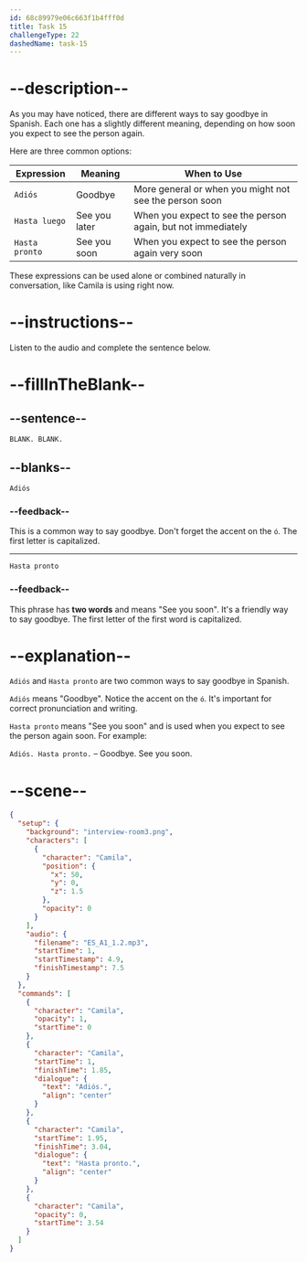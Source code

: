 ```yaml
---
id: 68c89979e06c663f1b4fff0d
title: Task 15
challengeType: 22
dashedName: task-15
---
```

<!-- (Audio) Camila: Adiós. Hasta pronto. -->

# --description--

As you may have noticed, there are different ways to say goodbye in Spanish. Each one has a slightly different meaning, depending on how soon you expect to see the person again.

Here are three common options:

| Expression       | Meaning             | When to Use                              |
|------------------|---------------------|-------------------------------------------|
| `Adiós`          | Goodbye              | More general or when you might not see the person soon |
| `Hasta luego`    | See you later        | When you expect to see the person again, but not immediately |
| `Hasta pronto`   | See you soon         | When you expect to see the person again very soon |

These expressions can be used alone or combined naturally in conversation, like Camila is using right now.

# --instructions--

Listen to the audio and complete the sentence below.

# --fillInTheBlank--

## --sentence--

`BLANK. BLANK.`

## --blanks--

`Adiós`

### --feedback--

This is a common way to say goodbye. Don't forget the accent on the `ó`. The first letter is capitalized.

---

`Hasta pronto`

### --feedback--

This phrase has **two words** and means "See you soon". It's a friendly way to say goodbye. The first letter of the first word is capitalized.

# --explanation--

`Adiós` and `Hasta pronto` are two common ways to say goodbye in Spanish.

`Adiós` means "Goodbye". Notice the accent on the `ó`. It's important for correct pronunciation and writing.

`Hasta pronto` means "See you soon" and is used when you expect to see the person again soon. For example:  

`Adiós. Hasta pronto.` – Goodbye. See you soon.

# --scene--

```json
{
  "setup": {
    "background": "interview-room3.png",
    "characters": [
      {
        "character": "Camila",
        "position": {
          "x": 50,
          "y": 0,
          "z": 1.5
        },
        "opacity": 0
      }
    ],
    "audio": {
      "filename": "ES_A1_1.2.mp3",
      "startTime": 1,
      "startTimestamp": 4.9,
      "finishTimestamp": 7.5
    }
  },
  "commands": [
    {
      "character": "Camila",
      "opacity": 1,
      "startTime": 0
    },
    {
      "character": "Camila",
      "startTime": 1,
      "finishTime": 1.85,
      "dialogue": {
        "text": "Adiós.",
        "align": "center"
      }
    },
    {
      "character": "Camila",
      "startTime": 1.95,
      "finishTime": 3.04,
      "dialogue": {
        "text": "Hasta pronto.",
        "align": "center"
      }
    },
    {
      "character": "Camila",
      "opacity": 0,
      "startTime": 3.54
    }
  ]
}
```
